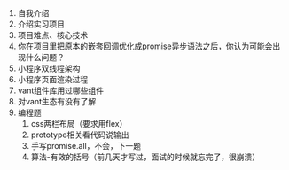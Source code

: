 1. 自我介绍
2. 介绍实习项目
3. 项目难点、核心技术
4. 你在项目里把原本的嵌套回调优化成promise异步语法之后，你认为可能会出现什么问题？
5. 小程序双线程架构
6. 小程序页面渲染过程
7. vant组件库用过哪些组件
8. 对vant生态有没有了解
9. 编程题
    1. css两栏布局（要求用flex）
    2. prototype相关看代码说输出
    3. 手写promise.all，不会，下一题
    4. 算法-有效的括号（前几天才写过，面试的时候就忘完了，很崩溃）